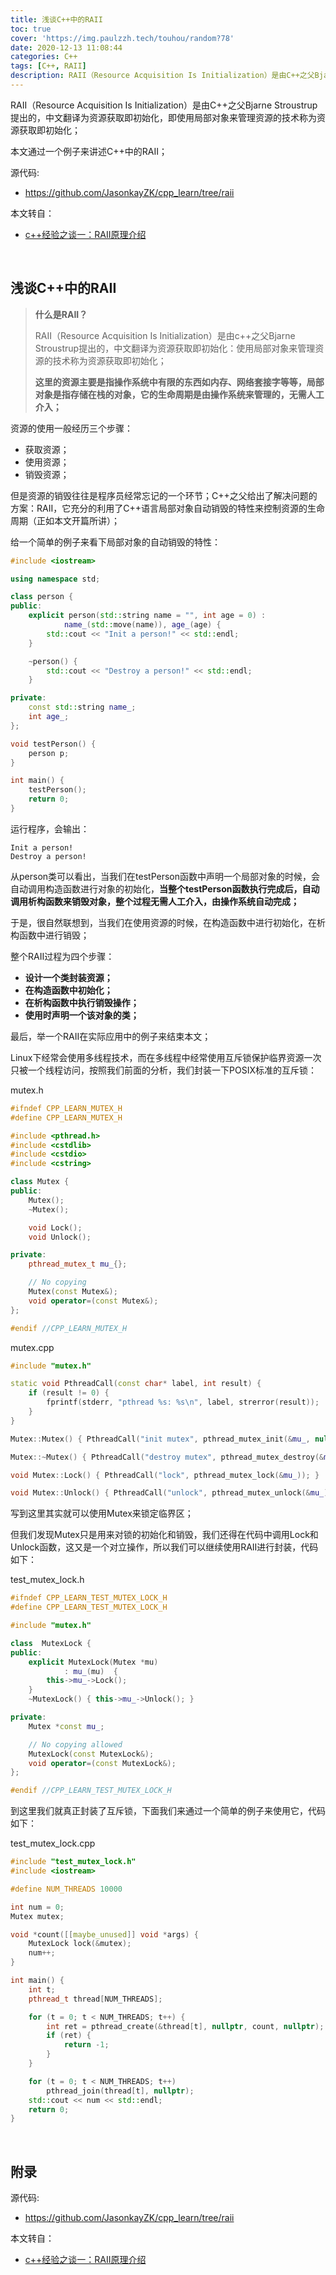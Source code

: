 ```yaml
---
title: 浅谈C++中的RAII
toc: true
cover: 'https://img.paulzzh.tech/touhou/random?78'
date: 2020-12-13 11:08:44
categories: C++
tags: [C++, RAII]
description: RAII（Resource Acquisition Is Initialization）是由C++之父Bjarne Stroustrup提出的，中文翻译为资源获取即初始化，即使用局部对象来管理资源的技术称为资源获取即初始化；本文通过一个例子来讲述C++中的RAII；
---
```


RAII（Resource Acquisition Is Initialization）是由C++之父Bjarne Stroustrup提出的，中文翻译为资源获取即初始化，即使用局部对象来管理资源的技术称为资源获取即初始化；

本文通过一个例子来讲述C++中的RAII；


源代码: 

- https://github.com/JasonkayZK/cpp_learn/tree/raii

本文转自：

-   [c++经验之谈一：RAII原理介绍](https://zhuanlan.zhihu.com/p/34660259)

<br/>

<!--more-->

## 浅谈C++中的RAII



>   **什么是RAII？**
>
>   RAII（Resource Acquisition Is Initialization）是由c++之父Bjarne Stroustrup提出的，中文翻译为资源获取即初始化：使用局部对象来管理资源的技术称为资源获取即初始化；
>
>   **这里的资源主要是指操作系统中有限的东西如内存、网络套接字等等，局部对象是指存储在栈的对象，它的生命周期是由操作系统来管理的，无需人工介入；**

资源的使用一般经历三个步骤：

-   获取资源；
-   使用资源；
-   销毁资源；

但是资源的销毁往往是程序员经常忘记的一个环节；C++之父给出了解决问题的方案：RAII，它充分的利用了C++语言局部对象自动销毁的特性来控制资源的生命周期（正如本文开篇所讲）；

给一个简单的例子来看下局部对象的自动销毁的特性：

```cpp
#include <iostream>

using namespace std;

class person {
public:
    explicit person(std::string name = "", int age = 0) :
            name_(std::move(name)), age_(age) {
        std::cout << "Init a person!" << std::endl;
    }

    ~person() {
        std::cout << "Destroy a person!" << std::endl;
    }

private:
    const std::string name_;
    int age_;
};

void testPerson() {
    person p;
}

int main() {
    testPerson();
    return 0;
}
```

运行程序，会输出：

```
Init a person!
Destroy a person!
```

从person类可以看出，当我们在testPerson函数中声明一个局部对象的时候，会自动调用构造函数进行对象的初始化，**当整个testPerson函数执行完成后，自动调用析构函数来销毁对象，整个过程无需人工介入，由操作系统自动完成；**

于是，很自然联想到，当我们在使用资源的时候，在构造函数中进行初始化，在析构函数中进行销毁；

整个RAII过程为四个步骤：

-   **设计一个类封装资源；**
-   **在构造函数中初始化；**
-   **在析构函数中执行销毁操作；**
-   **使用时声明一个该对象的类；**

最后，举一个RAII在实际应用中的例子来结束本文；

Linux下经常会使用多线程技术，而在多线程中经常使用互斥锁保护临界资源一次只被一个线程访问，按照我们前面的分析，我们封装一下POSIX标准的互斥锁：

mutex.h

```cpp
#ifndef CPP_LEARN_MUTEX_H
#define CPP_LEARN_MUTEX_H

#include <pthread.h>
#include <cstdlib>
#include <cstdio>
#include <cstring>

class Mutex {
public:
    Mutex();
    ~Mutex();

    void Lock();
    void Unlock();

private:
    pthread_mutex_t mu_{};

    // No copying
    Mutex(const Mutex&);
    void operator=(const Mutex&);
};

#endif //CPP_LEARN_MUTEX_H
```

mutex.cpp

```cpp
#include "mutex.h"

static void PthreadCall(const char* label, int result) {
    if (result != 0) {
        fprintf(stderr, "pthread %s: %s\n", label, strerror(result));
    }
}

Mutex::Mutex() { PthreadCall("init mutex", pthread_mutex_init(&mu_, nullptr)); }

Mutex::~Mutex() { PthreadCall("destroy mutex", pthread_mutex_destroy(&mu_)); }

void Mutex::Lock() { PthreadCall("lock", pthread_mutex_lock(&mu_)); }

void Mutex::Unlock() { PthreadCall("unlock", pthread_mutex_unlock(&mu_)); }
```

写到这里其实就可以使用Mutex来锁定临界区；

但我们发现Mutex只是用来对锁的初始化和销毁，我们还得在代码中调用Lock和Unlock函数，这又是一个对立操作，所以我们可以继续使用RAII进行封装，代码如下：

test_mutex_lock.h

```cpp
#ifndef CPP_LEARN_TEST_MUTEX_LOCK_H
#define CPP_LEARN_TEST_MUTEX_LOCK_H

#include "mutex.h"

class  MutexLock {
public:
    explicit MutexLock(Mutex *mu)
            : mu_(mu)  {
        this->mu_->Lock();
    }
    ~MutexLock() { this->mu_->Unlock(); }

private:
    Mutex *const mu_;

    // No copying allowed
    MutexLock(const MutexLock&);
    void operator=(const MutexLock&);
};

#endif //CPP_LEARN_TEST_MUTEX_LOCK_H

```

到这里我们就真正封装了互斥锁，下面我们来通过一个简单的例子来使用它，代码如下：

test_mutex_lock.cpp

```cpp
#include "test_mutex_lock.h"
#include <iostream>

#define NUM_THREADS 10000

int num = 0;
Mutex mutex;

void *count([[maybe_unused]] void *args) {
    MutexLock lock(&mutex);
    num++;
}

int main() {
    int t;
    pthread_t thread[NUM_THREADS];

    for (t = 0; t < NUM_THREADS; t++) {
        int ret = pthread_create(&thread[t], nullptr, count, nullptr);
        if (ret) {
            return -1;
        }
    }

    for (t = 0; t < NUM_THREADS; t++)
        pthread_join(thread[t], nullptr);
    std::cout << num << std::endl;
    return 0;
}
```

<br/>

## **附录**

源代码: 

- https://github.com/JasonkayZK/cpp_learn/tree/raii

本文转自：

-   [c++经验之谈一：RAII原理介绍](https://zhuanlan.zhihu.com/p/34660259)

<br/>